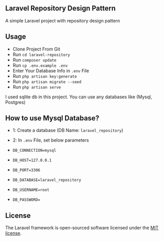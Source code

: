 ## Laravel Repository Design Pattern

A simple Laravel project with repository design pattern

## Usage
- Clone Project From Git
- Run ```cd laravel-repository```
- Run ```composer update```
- Run ```cp .env.example .env```
- Enter Your Database Info in ```.env``` File
- Run ```php artisan key:generate```
- Run ```php artisan migrate --seed```
- Run ```php artisan serve```

I used sqlite db in this project. You can use any databases like (Mysql, Postgres)


## How to use Mysql Database?
- 1: Create a database (DB Name: ```laravel_repository```)
- 2: In ```.env``` File, set below parameters

- ```DB_CONNECTION=mysql```
- ```DB_HOST=127.0.0.1```
- ```DB_PORT=3306```
- ```DB_DATABASE=laravel_repository```
- ```DB_USERNAME=root```
- ```DB_PASSWORD=```

## License

The Laravel framework is open-sourced software licensed under the [MIT license](https://opensource.org/licenses/MIT).
